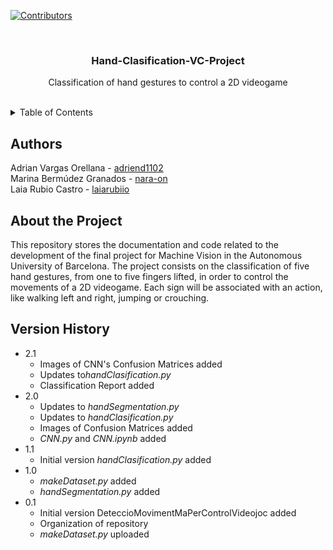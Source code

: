 [![Contributors][contributors-shield]][contributors-url]

<br />
<div align="center">
  <h3 align="center">Hand-Clasification-VC-Project</h3>
  <p align="center">
    Classification of hand gestures to control a 2D videogame
    <br />
    <br />
</div>

<details>
  <summary>Table of Contents</summary>
  <br/>
    <li>
      <a href="#authors">Authors</a>
    </li>
    <li>
      <a href="#about-the-project">About The Project</a>
    </li>
    <li>
      <a href="#version-history">Version History</a>
    </li>
</details>


## Authors
Adrian Vargas Orellana - <a href="https://github.com/adriend1102">adriend1102</a> <br />
Marina Bermúdez Granados - <a href="https://github.com/nara-on">nara-on</a> <br />
Laia Rubio Castro - <a href="https://github.com/laiarubiio">laiarubiio</a> <br />


## About the Project

 This repository stores the documentation and code related to the development of the final project for Machine Vision in the Autonomous University of Barcelona. 
 The project consists on the classification of five hand gestures, from one to five fingers lifted, in order to control the movements of a 2D videogame. 
 Each sign will be associated with an action, like walking left and right, jumping or crouching.


## Version History
* 2.1
    * Images of CNN's Confusion Matrices added
    * Updates to<i>handClasification.py</i>
    * Classification Report added
* 2.0
    * Updates to <i>handSegmentation.py</i>
    * Updates to <i>handClasification.py</i>
    * Images of Confusion Matrices added
    * <i>CNN.py</i> and <i>CNN.ipynb</i> added
* 1.1
    * Initial version <i>handClasification.py</i> added
* 1.0
    * <i>makeDataset.py</i> added
    * <i>handSegmentation.py</i> added
* 0.1
    * Initial version DeteccioMovimentMaPerControlVideojoc added
    * Organization of repository
    * <i>makeDataset.py</i> uploaded
 

[contributors-shield]: https://img.shields.io/github/contributors/othneildrew/Best-README-Template.svg?style=for-the-badge
[contributors-url]: https://github.com/adriend1102/Hand-Clasification-VC-Project/graphs/contributors
